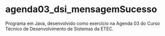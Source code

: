 # agenda03_dsi_mensagemSucesso
Programa em Java, desenvolvido como exercício na Agenda 03 do Curso Técnico de Desenvolvimento de Sistemas da ETEC.
